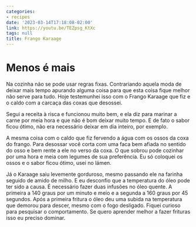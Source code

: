 ```yaml
---
categories:
- recipes
date: '2023-03-14T17:18:08-02:00'
link: https://youtu.be/TEZpsg_KtXc
tags: null
title: Frango Karaage
---
```


# Menos é mais

Na cozinha não se pode usar regras fixas. Contrariando aquela moda de deixar mais tempo apurando alguma coisa para que esta coisa fique melhor não serve para tudo. Hoje testemunhei isso com o Frango Karaage que fiz e o caldo com a carcaça das coxas que desossei.

Segui a receita à risca e funcionou muito bem, e ela diz para marinar a carne por meia hora e que não é bom deixar muito tempo. E de fato o sabor ficou ótimo, não era necessário deixar em dia inteiro, por exemplo.

A mesma coisa com o caldo que fiz fervendo a água com os ossos da coxa do frango. Para desossar você corta com uma faca bem afiada no sentido do osso e bem rente a ele no verso da coxa. O que sobrou pode cozinhar por uma hora e meia com legumes de sua preferência. Eu só coloquei os ossos e o sabor ficou ótimo, usei no lámen.

Já o Karaage saiu levemente gorduroso, mesmo passando ele na farinha seguido de amido de milho. E eu desconfio que a temperatura do óleo pode ter sido a causa. É necessário fazer duas infusões no óleo quente. A primeira a 140 graus por um minuto e meio e a segunda a 160 graus por 45 segundos. Após a primeira fritura o óleo deu uma subida na temperatura que demorou para descer, mesmo com o fogo desligado. Fiquei curioso para pesquisar o comportamento. Se quero aprender melhor a fazer frituras isso eu preciso dominar.
